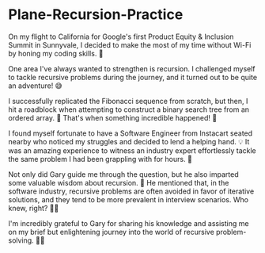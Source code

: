# Plane-Recursion-Practice
On my flight to California for Google's first Product Equity & Inclusion Summit in Sunnyvale, I decided to make the most of my time without Wi-Fi by honing my coding skills. 🚀

One area I've always wanted to strengthen is recursion. I challenged myself to tackle recursive problems during the journey, and it turned out to be quite an adventure! 😅

I successfully replicated the Fibonacci sequence from scratch, but then, I hit a roadblock when attempting to construct a binary search tree from an ordered array. 🌲 That's when something incredible happened! 🙌

I found myself fortunate to have a Software Engineer from Instacart seated nearby who noticed my struggles and decided to lend a helping hand. 💡 It was an amazing experience to witness an industry expert effortlessly tackle the same problem I had been grappling with for hours. 🤯

Not only did Gary guide me through the question, but he also imparted some valuable wisdom about recursion. 🧠 He mentioned that, in the software industry, recursive problems are often avoided in favor of iterative solutions, and they tend to be more prevalent in interview scenarios. Who knew, right? 🤷‍♂️

I'm incredibly grateful to Gary for sharing his knowledge and assisting me on my brief but enlightening journey into the world of recursive problem-solving. 🙏✨
